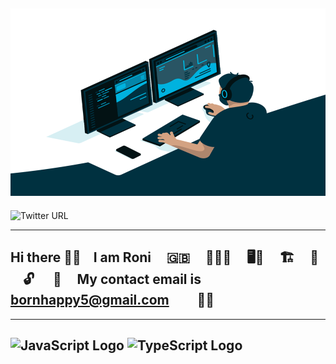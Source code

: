 
## <img src="https://raw.githubusercontent.com/roni5/profile-images/main/code.gif" width="650px" height="300">  

![Twitter URL](https://img.shields.io/twitter/url?style=social&url=https://twitter.com/Roni_McGuinness?logoWidth=60)   

---
## Hi there 🖐🏽&nbsp;&nbsp;&nbsp;  I am  **Roni**  &nbsp;&nbsp;&nbsp; 🇬🇧  &nbsp;&nbsp;&nbsp;  🧑🏽‍💻 &nbsp;&nbsp;&nbsp;  🖥️🤳 &nbsp;&nbsp;&nbsp;  🏗  &nbsp;&nbsp;&nbsp;   🎯  &nbsp;&nbsp;&nbsp; 🔓 &nbsp;&nbsp;&nbsp; &nbsp;🚀  &nbsp;&nbsp;&nbsp;  My contact email is  **bornhappy5@gmail.com** &nbsp;&nbsp;&nbsp; &nbsp;&nbsp;&nbsp; 👍🏽  
---
![JavaScript Logo](https://commons.wikimedia.org/wiki/Special:Redirect/file/JavaScript-logo.png?width=50&height=50)
![TypeScript Logo](https://upload.wikimedia.org/wikipedia/commons/1/1f/Typescript-logo.png?width=150&height=50)
---
<!--
**roni5/roni5** is a ✨ _special_ ✨ repository because its `README.md` (this file) appears on your GitHub profile.

Here are some ideas to get you started:
✎▁▁▁▁YOUR NAME▁▁▁▁

- 🔭 I’m currently working on ...
- 🌱 I’m currently learning ...
- 👯 I’m looking to collaborate on ...
- 🤔 I’m looking for help with ...
- 💬 Ask me about ...
- 📫 How to reach me: ...
- 😄 Pronouns: ...
- ⚡ Fun fact: ...
-->
